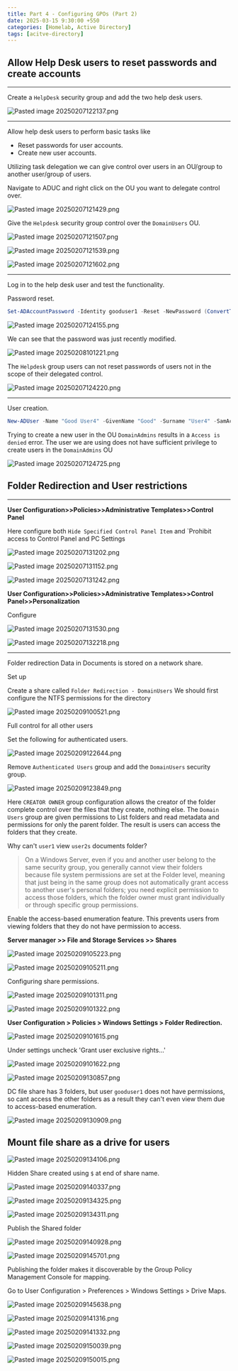 ```yaml
---
title: Part 4 - Configuring GPOs (Part 2)
date: 2025-03-15 9:30:00 +550
categories: [Homelab, Active Directory]
tags: [acitve-directory]
---
```


## Allow Help Desk users to reset passwords and create accounts
---

Create a `HelpDesk` security group and add the two help desk users.

![Pasted image 20250207122137.png](/assets/img/Pasted%20image%2020250207122137.png)

---

Allow help desk users to perform basic tasks like
- Reset passwords for user accounts.
- Create new user accounts.

Utilizing task delegation we can give control over users in an OU/group to another user/group of users.

Navigate to ADUC and right click on the OU you want to delegate control over. 

![Pasted image 20250207121429.png](/assets/img/Pasted%20image%2020250207121429.png)

Give the `Helpdesk` security group control over the `DomainUsers` OU.

![Pasted image 20250207121507.png](/assets/img/Pasted%20image%2020250207121507.png)


![Pasted image 20250207121539.png](/assets/img/Pasted%20image%2020250207121539.png)

![Pasted image 20250207121602.png](/assets/img/Pasted%20image%2020250207121602.png)

---

Log in to the help desk user and test the functionality.

Password reset.

```Powershell
Set-ADAccountPassword -Identity gooduser1 -Reset -NewPassword (ConvertTo-SecureString "Fairmont55!" -AsPlainText -Force)
```

![Pasted image 20250207124155.png](/assets/img/Pasted%20image%2020250207124155.png)

We can see that the password was just recently modified.

![Pasted image 20250208101221.png](/assets/img/Pasted%20image%2020250208101221.png)

The `Helpdesk` group users can not reset passwords of users not in the scope of their delegated control.

![Pasted image 20250207124220.png](/assets/img/Pasted%20image%2020250207124220.png)

---

User creation.

```Powershell
New-ADUser -Name "Good User4" -GivenName "Good" -Surname "User4" -SamAccountName "gooduser4" -UserPrincipalName "gooduser4@homelab.local" -Path "OU=DomainUsers,DC=homelab,DC=local" -AccountPassword (ConvertTo-SecureString "Fairmont55!" -AsPlainText -Force) -Enabled $true
```

Trying to create a new user in the OU `DomainAdmins` results in a `Access is denied` error.
The user we are using does not have sufficient privilege to create users in the `DomainAdmins` OU

![Pasted image 20250207124725.png](/assets/img/Pasted%20image%2020250207124725.png)

## Folder Redirection and User restrictions

---

**User Configuration>>Policies>>Administrative Templates>>Control Panel**

Here configure both `Hide Specified Control Panel Item` and `Prohibit access to Control Panel and PC Settings

![Pasted image 20250207131202.png](/assets/img/Pasted%20image%2020250207131202.png)

![Pasted image 20250207131152.png](/assets/img/Pasted%20image%2020250207131152.png)

![Pasted image 20250207131242.png](/assets/img/Pasted%20image%2020250207131242.png)

**User Configuration>>Policies>>Administrative Templates>>Control Panel>>Personalization**


Configure 

![Pasted image 20250207131530.png](/assets/img/Pasted%20image%2020250207131530.png)

![Pasted image 20250207132218.png](/assets/img/Pasted%20image%2020250207132218.png)

---

Folder redirection
Data in Documents is stored on a network share.

Set up 

Create a share called `Folder Redirection - DomainUsers`
We should first configure the NTFS permissions for the directory

![Pasted image 20250209100521.png](/assets/img/Pasted%20image%2020250209100521.png)

Full control for all other users 

Set the following for authenticated users.

![Pasted image 20250209122644.png](/assets/img/Pasted%20image%2020250209122644.png)

Remove `Authenticated Users` group and add the `DomainUsers` security group.

![Pasted image 20250209123849.png](/assets/img/Pasted%20image%2020250209123849.png)

Here `CREATOR OWNER` group configuration allows the creator of the folder complete control over the files that they create, nothing else.
The `Domain Users`  group are given permissions to List folders and read metadata and permissions for only the parent folder. The result is 
users can access the folders that they create.

Why can't `user1` view `user2s` documents folder?

>On a Windows Server, even if you and another user belong to the same security group, you generally cannot view their folders because file system 
permissions are set at the Folder level, meaning that just being in the same group does not automatically grant access to another user's personal 
folders; you need explicit permission to access those folders, which the folder owner must grant individually or through specific group permissions.


Enable the access-based enumeration feature.
This prevents users from viewing folders that they do not have permission to access.

**Server manager >> File and Storage Services >> Shares**

![Pasted image 20250209105223.png](/assets/img/Pasted%20image%2020250209105223.png)

![Pasted image 20250209105211.png](/assets/img/Pasted%20image%2020250209105211.png)

Configuring share permissions.

![Pasted image 20250209101311.png](/assets/img/Pasted%20image%2020250209101311.png)

![Pasted image 20250209101322.png](/assets/img/Pasted%20image%2020250209101322.png)


**User Configuration > Policies > Windows Settings > Folder Redirection.**


![Pasted image 20250209101615.png](/assets/img/Pasted%20image%2020250209101615.png)

Under settings uncheck 'Grant user exclusive rights...'

![Pasted image 20250209101622.png](/assets/img/Pasted%20image%2020250209101622.png)

![Pasted image 20250209130857.png](/assets/img/Pasted%20image%2020250209130857.png)

DC file share has 3 folders, but user `gooduser1` does not have permissions, so cant access the other folders as a result they can't even view them due to access-based enumeration.

![Pasted image 20250209130909.png](/assets/img/Pasted%20image%2020250209130909.png)


## Mount file share as a drive for users


![Pasted image 20250209134106.png](/assets/img/Pasted%20image%2020250209134106.png)

Hidden Share created using `$` at end of share name.

![Pasted image 20250209140337.png](/assets/img/Pasted%20image%2020250209140337.png)


![Pasted image 20250209134325.png](/assets/img/Pasted%20image%2020250209134325.png)


![Pasted image 20250209134311.png](/assets/img/Pasted%20image%2020250209134311.png)

Publish the Shared folder

![Pasted image 20250209140928.png](/assets/img/Pasted%20image%2020250209140928.png)


![Pasted image 20250209145701.png](/assets/img/Pasted%20image%2020250209145701.png)

Publishing the folder makes it discoverable by the Group Policy Management Console for mapping.

Go to User Configuration > Preferences > Windows Settings > Drive Maps.


![Pasted image 20250209145638.png](/assets/img/Pasted%20image%2020250209145638.png)

![Pasted image 20250209141316.png](/assets/img/Pasted%20image%2020250209141316.png)

![Pasted image 20250209141332.png](/assets/img/Pasted%20image%2020250209141332.png)

![Pasted image 20250209150039.png](/assets/img/Pasted%20image%2020250209150039.png)


![Pasted image 20250209150015.png](/assets/img/Pasted%20image%2020250209150015.png)

